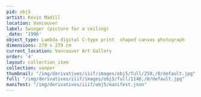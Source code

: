 ```yaml
---
pid: obj5
artist: Kevin Madill
location: Vancouver
label: Swinger (picture for a ceiling)
_date: '1996'
object_type: Lambda digital C-type print  shaped canvas photograph
dimensions: 279 x 279 cm
current_location: Vancouver Art Gallery
order: '4'
layout: collection_item
collection: vanpor
thumbnail: "/img/derivatives/iiif/images/obj5/full/250,/0/default.jpg"
full: "/img/derivatives/iiif/images/obj5/full/1140,/0/default.jpg"
manifest: "/img/derivatives/iiif/obj5/manifest.json"
---
```

